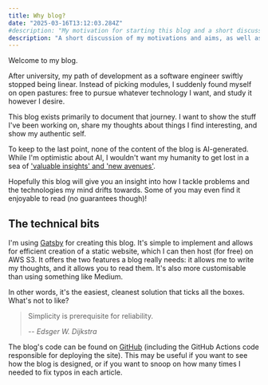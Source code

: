 ```yaml
---
title: Why blog?
date: "2025-03-16T13:12:03.284Z"
#description: "My motivation for starting this blog and a short discussion of its aims."
description: "A short discussion of my motivations and aims, as well as an overview of the technology I'm using to host this blog."
---
```


Welcome to my blog.

After university, my path of development as a software engineer swiftly stopped being linear. Instead of picking modules, 
I suddenly found myself on open pastures: free to pursue whatever technology I want, and study it however I desire.

This blog exists primarily to document that journey. I want to show the stuff I've been working on, share my thoughts about
things I find interesting, and show my authentic self.

To keep to the last point, none of the content of the blog is AI-generated. 
While I'm optimistic about AI, I wouldn't want my humanity to get lost in a sea of ['valuable insights' and 'new avenues'](https://gptzero.me/ai-vocabulary). 

Hopefully this blog will give you an insight into how I tackle problems and the technologies my mind drifts 
towards. Some of you may even find it enjoyable to read (no guarantees though)!

## The technical bits

I'm using [Gatsby](https://www.gatsbyjs.com/) for creating this blog. It's simple to implement and allows for efficient
creation of a static website, which I can then host (for free) on AWS S3. It offers the two features
a blog really needs: it allows me to write my thoughts, and it allows you to read them. It's also more customisable than
using something like Medium.

In other words, it's the easiest, cleanest solution that ticks all the boxes. What's not to like?

> Simplicity is prerequisite for reliability.
> 
> -- <cite>Edsger W. Dijkstra</cite>

The blog's code can be found on [GitHub](https://github.com/Patraiku/blog) (including the GitHub Actions code responsible 
for deploying the site). This may be useful if you want to see how the blog is designed, or if you want to snoop on how 
many times I needed to fix typos in each article.